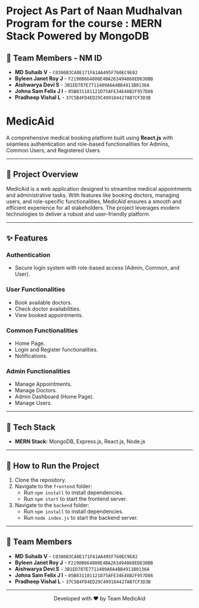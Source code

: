 # Project As Part of Naan Mudhalvan Program for the course : MERN Stack Powered by MongoDB

## 👥 Team Members - NM ID
                     
- **MD Suhaib V** - `C0386B3CA0E171FA1AA495F760EC9E82`
- **Byleen Janet Roy J** - `F2190B664808E4BA263494868ED630BB`
- **Aishwarya Devi S** - `3B1ED787E7711409A6A4BB4911B0136A`
- **Johna Sam Felix J I** - `05B831181121D75AFE34E48B2F957D86`
- **Pradheep Vishal L** - `37C5B4FD4ED29C499184427AB7CF3D3B`

# MedicAid

A comprehensive medical booking platform built using **React.js** with seamless authentication and role-based functionalities for Admins, Common Users, and Registered Users.

---

## 📖 Project Overview

MedicAid is a web application designed to streamline medical appointments and administrative tasks. With features like booking doctors, managing users, and role-specific functionalities, MedicAid ensures a smooth and efficient experience for all stakeholders. The project leverages modern technologies to deliver a robust and user-friendly platform.

---

## ✨ Features

### **Authentication**
- Secure login system with role-based access (Admin, Common, and User).

### **User Functionalities**
- Book available doctors.
- Check doctor availabilities.
- View booked appointments.

### **Common Functionalities**
- Home Page.
- Login and Register functionalities.
- Notifications.

### **Admin Functionalities**
- Manage Appointments.
- Manage Doctors.
- Admin Dashboard (Home Page).
- Manage Users.

---

## 📂 Tech Stack

- **MERN Stack:** MongoDB, Express.js, React.js, Node.js


---

## 🚀 How to Run the Project

1. Clone the repository.
2. Navigate to the `frontend` folder:
   - Run `npm install` to install dependencies.
   - Run `npm start` to start the frontend server.
3. Navigate to the `backend` folder:
   - Run `npm install` to install dependencies.
   - Run `node index.js` to start the backend server.

---

## 👥 Team Members

- **MD Suhaib V** - `C0386B3CA0E171FA1AA495F760EC9E82`
- **Byleen Janet Roy J** - `F2190B664808E4BA263494868ED630BB`
- **Aishwarya Devi S** - `3B1ED787E7711409A6A4BB4911B0136A`
- **Johna Sam Felix J I** - `05B831181121D75AFE34E48B2F957D86`
- **Pradheep Vishal L** - `37C5B4FD4ED29C499184427AB7CF3D3B`

---



<p align="center">Developed with ❤️ by Team MedicAid</p>
